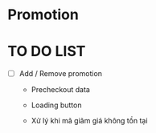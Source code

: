 # Promotion

# TO DO LIST

- [ ] Add / Remove promotion

    - Precheckout data

    - Loading button

    - Xử lý khi mã giãm giá không tồn tại